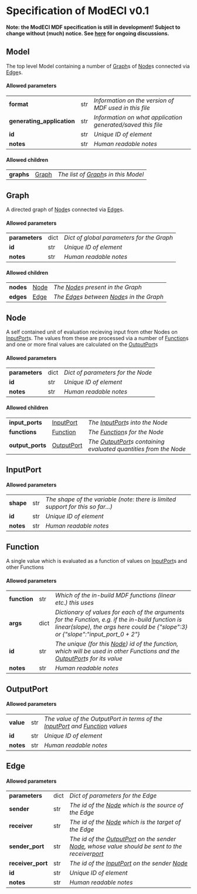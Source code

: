 # Specification of ModECI v0.1
**Note: the ModECI MDF specification is still in development! Subject to change without (much) notice. See [here](https://github.com/ModECI/MDF/issues?q=is%3Aissue+is%3Aopen+label%3Aspecification) for ongoing discussions.**
## Model
The top level Model containing a number of <a href="#graph">Graph</a>s of <a href="#node">Node</a>s connected via <a href="#edge">Edge</a>s.
#### Allowed parameters
<table><tr><td><b>format</b></td><td>str</td><td><i>Information on the version of MDF used in this file</i></td></tr>

<tr><td><b>generating_application</b></td><td>str</td><td><i>Information on what application generated/saved this file</i></td></tr>

<tr><td><b>id</b></td><td>str</td><td><i>Unique ID of element</i></td></tr>

<tr><td><b>notes</b></td><td>str</td><td><i>Human readable notes</i></td></tr>


</table>

#### Allowed children
<table><tr><td><b>graphs</b></td><td><a href="#graph">Graph</a></td><td><i>The list of <a href="#graph">Graph</a>s in this Model</i></td></tr>


</table>

## Graph
A directed graph of <a href="#node">Node</a>s connected via <a href="#edge">Edge</a>s.
#### Allowed parameters
<table><tr><td><b>parameters</b></td><td>dict</td><td><i>Dict of global parameters for the Graph</i></td></tr>

<tr><td><b>id</b></td><td>str</td><td><i>Unique ID of element</i></td></tr>

<tr><td><b>notes</b></td><td>str</td><td><i>Human readable notes</i></td></tr>


</table>

#### Allowed children
<table><tr><td><b>nodes</b></td><td><a href="#node">Node</a></td><td><i>The <a href="#node">Node</a>s present in the Graph</i></td></tr>

<tr><td><b>edges</b></td><td><a href="#edge">Edge</a></td><td><i>The <a href="#edge">Edge</a>s between <a href="#node">Node</a>s in the Graph</i></td></tr>


</table>

## Node
A self contained unit of evaluation recieving input from other Nodes on <a href="#inputport">InputPort</a>s. The values from these are processed via a number of <a href="#function">Function</a>s and one or more final values are calculated on the <a href="#outputport">OutputPort</a>s
#### Allowed parameters
<table><tr><td><b>parameters</b></td><td>dict</td><td><i>Dict of parameters for the Node</i></td></tr>

<tr><td><b>id</b></td><td>str</td><td><i>Unique ID of element</i></td></tr>

<tr><td><b>notes</b></td><td>str</td><td><i>Human readable notes</i></td></tr>


</table>

#### Allowed children
<table><tr><td><b>input_ports</b></td><td><a href="#inputport">InputPort</a></td><td><i>The <a href="#inputport">InputPort</a>s into the Node</i></td></tr>

<tr><td><b>functions</b></td><td><a href="#function">Function</a></td><td><i>The <a href="#function">Function</a>s for the Node</i></td></tr>

<tr><td><b>output_ports</b></td><td><a href="#outputport">OutputPort</a></td><td><i>The <a href="#outputport">OutputPort</a>s containing evaluated quantities from the Node</i></td></tr>


</table>

## InputPort
#### Allowed parameters
<table><tr><td><b>shape</b></td><td>str</td><td><i>The shape of the variable (note: there is limited support for this so far...)</i></td></tr>

<tr><td><b>id</b></td><td>str</td><td><i>Unique ID of element</i></td></tr>

<tr><td><b>notes</b></td><td>str</td><td><i>Human readable notes</i></td></tr>


</table>

## Function
A single value which is evaluated as a function of values on <a href="#inputport">InputPort</a>s and other Functions
#### Allowed parameters
<table><tr><td><b>function</b></td><td>str</td><td><i>Which of the in-build MDF functions (linear etc.) this uses</i></td></tr>

<tr><td><b>args</b></td><td>dict</td><td><i>Dictionary of values for each of the arguments for the Function, e.g. if the in-build function is linear(slope), the args here could be {"slope":3} or {"slope":"input_port_0 + 2"}</i></td></tr>

<tr><td><b>id</b></td><td>str</td><td><i>The unique (for this <a href="#node">Node</a>) id of the function, which will be used in other Functions and the <a href="#outputport">OutputPort</a>s for its value</i></td></tr>

<tr><td><b>notes</b></td><td>str</td><td><i>Human readable notes</i></td></tr>


</table>

## OutputPort
#### Allowed parameters
<table><tr><td><b>value</b></td><td>str</td><td><i>The value of the OutputPort in terms of the <a href="#inputport">InputPort</a> and <a href="#function">Function</a> values</i></td></tr>

<tr><td><b>id</b></td><td>str</td><td><i>Unique ID of element</i></td></tr>

<tr><td><b>notes</b></td><td>str</td><td><i>Human readable notes</i></td></tr>


</table>

## Edge
#### Allowed parameters
<table><tr><td><b>parameters</b></td><td>dict</td><td><i>Dict of parameters for the Edge</i></td></tr>

<tr><td><b>sender</b></td><td>str</td><td><i>The id of the <a href="#node">Node</a> which is the source of the Edge</i></td></tr>

<tr><td><b>receiver</b></td><td>str</td><td><i>The id of the <a href="#node">Node</a> which is the target of the Edge</i></td></tr>

<tr><td><b>sender_port</b></td><td>str</td><td><i>The id of the <a href="#outputport">OutputPort</a> on the sender <a href="#node">Node</a>, whose value should be sent to the receiver<a href="#port">port</a></i></td></tr>

<tr><td><b>receiver_port</b></td><td>str</td><td><i>The id of the <a href="#inputport">InputPort</a> on the sender <a href="#node">Node</a></i></td></tr>

<tr><td><b>id</b></td><td>str</td><td><i>Unique ID of element</i></td></tr>

<tr><td><b>notes</b></td><td>str</td><td><i>Human readable notes</i></td></tr>


</table>

